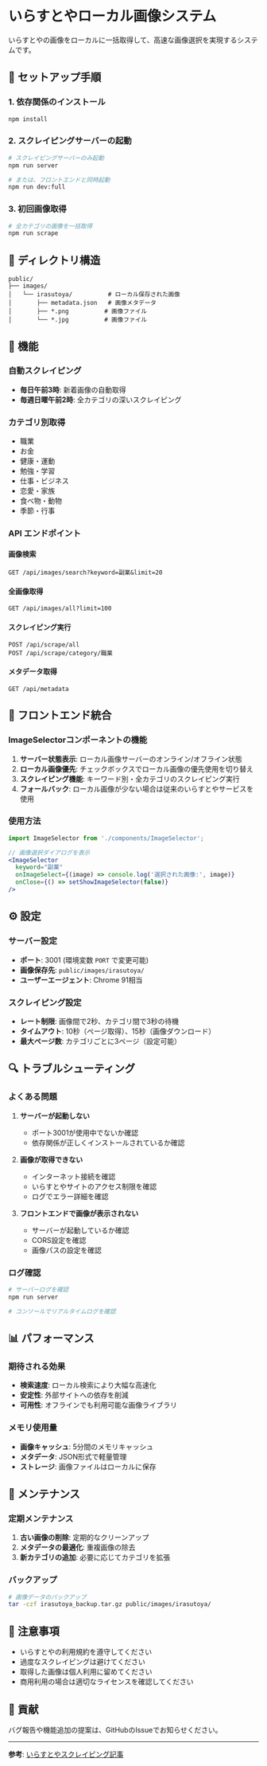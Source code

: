 # いらすとやローカル画像システム

いらすとやの画像をローカルに一括取得して、高速な画像選択を実現するシステムです。

## 🚀 セットアップ手順

### 1. 依存関係のインストール

```bash
npm install
```

### 2. スクレイピングサーバーの起動

```bash
# スクレイピングサーバーのみ起動
npm run server

# または、フロントエンドと同時起動
npm run dev:full
```

### 3. 初回画像取得

```bash
# 全カテゴリの画像を一括取得
npm run scrape
```

## 📁 ディレクトリ構造

```
public/
├── images/
│   └── irasutoya/          # ローカル保存された画像
│       ├── metadata.json   # 画像メタデータ
│       ├── *.png          # 画像ファイル
│       └── *.jpg          # 画像ファイル
```

## 🔧 機能

### 自動スクレイピング
- **毎日午前3時**: 新着画像の自動取得
- **毎週日曜午前2時**: 全カテゴリの深いスクレイピング

### カテゴリ別取得
- 職業
- お金
- 健康・運動
- 勉強・学習
- 仕事・ビジネス
- 恋愛・家族
- 食べ物・動物
- 季節・行事

### API エンドポイント

#### 画像検索
```
GET /api/images/search?keyword=副業&limit=20
```

#### 全画像取得
```
GET /api/images/all?limit=100
```

#### スクレイピング実行
```
POST /api/scrape/all
POST /api/scrape/category/職業
```

#### メタデータ取得
```
GET /api/metadata
```

## 🎨 フロントエンド統合

### ImageSelectorコンポーネントの機能

1. **サーバー状態表示**: ローカル画像サーバーのオンライン/オフライン状態
2. **ローカル画像優先**: チェックボックスでローカル画像の優先使用を切り替え
3. **スクレイピング機能**: キーワード別・全カテゴリのスクレイピング実行
4. **フォールバック**: ローカル画像が少ない場合は従来のいらすとやサービスを使用

### 使用方法

```jsx
import ImageSelector from './components/ImageSelector';

// 画像選択ダイアログを表示
<ImageSelector 
  keyword="副業"
  onImageSelect={(image) => console.log('選択された画像:', image)}
  onClose={() => setShowImageSelector(false)}
/>
```

## ⚙️ 設定

### サーバー設定
- **ポート**: 3001 (環境変数 `PORT` で変更可能)
- **画像保存先**: `public/images/irasutoya/`
- **ユーザーエージェント**: Chrome 91相当

### スクレイピング設定
- **レート制限**: 画像間で2秒、カテゴリ間で3秒の待機
- **タイムアウト**: 10秒（ページ取得）、15秒（画像ダウンロード）
- **最大ページ数**: カテゴリごとに3ページ（設定可能）

## 🔍 トラブルシューティング

### よくある問題

1. **サーバーが起動しない**
   - ポート3001が使用中でないか確認
   - 依存関係が正しくインストールされているか確認

2. **画像が取得できない**
   - インターネット接続を確認
   - いらすとやサイトのアクセス制限を確認
   - ログでエラー詳細を確認

3. **フロントエンドで画像が表示されない**
   - サーバーが起動しているか確認
   - CORS設定を確認
   - 画像パスの設定を確認

### ログ確認

```bash
# サーバーログを確認
npm run server

# コンソールでリアルタイムログを確認
```

## 📊 パフォーマンス

### 期待される効果

- **検索速度**: ローカル検索により大幅な高速化
- **安定性**: 外部サイトへの依存を削減
- **可用性**: オフラインでも利用可能な画像ライブラリ

### メモリ使用量

- **画像キャッシュ**: 5分間のメモリキャッシュ
- **メタデータ**: JSON形式で軽量管理
- **ストレージ**: 画像ファイルはローカルに保存

## 🔄 メンテナンス

### 定期メンテナンス

1. **古い画像の削除**: 定期的なクリーンアップ
2. **メタデータの最適化**: 重複画像の除去
3. **新カテゴリの追加**: 必要に応じてカテゴリを拡張

### バックアップ

```bash
# 画像データのバックアップ
tar -czf irasutoya_backup.tar.gz public/images/irasutoya/
```

## 📝 注意事項

- いらすとやの利用規約を遵守してください
- 過度なスクレイピングは避けてください
- 取得した画像は個人利用に留めてください
- 商用利用の場合は適切なライセンスを確認してください

## 🤝 貢献

バグ報告や機能追加の提案は、GitHubのIssueでお知らせください。

---

**参考**: [いらすとやスクレイピング記事](https://qiita.com/japanesebonobo/items/eb374a94ed0456c88ed7)
